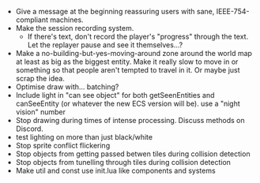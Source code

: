 * Give a message at the beginning reassuring users with sane, IEEE-754-compliant machines.
* Make the session recording system.
	* If there's text, don't record the player's "progress" through the text. Let the replayer pause and see it themselves...?
* Make a no-building-but-yes-moving-around zone around the world map at least as big as the biggest entity. Make it really slow to move in or something so that people aren't tempted to travel in it. Or maybe just scrap the idea.
* Optimise draw with... batching?
* Include light in "can see object" for both getSeenEntities and canSeeEntity (or whatever the new ECS version will be). use a "night vision" number
* Stop drawing during times of intense processing. Discuss methods on Discord.
* test lighting on more than just black/white
* Stop sprite conflict flickering
* Stop objects from getting passed betwen tiles during collision detection
* Stop objects from tunelling through tiles during collision detection
* Make util and const use init.lua like components and systems
